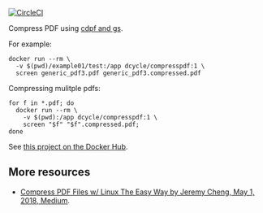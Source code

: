 [![CircleCI](https://circleci.com/gh/dcycle/docker-compresspdf.svg?style=svg)](https://circleci.com/gh/dcycle/docker-compresspdf)

Compress PDF using [cdpf and gs](https://github.com/hkdb/cpdf/blob/master/cpdf).

For example:

    docker run --rm \
      -v $(pwd)/example01/test:/app dcycle/compresspdf:1 \
      screen generic_pdf3.pdf generic_pdf3.compressed.pdf 

Compressing mulitple pdfs:

    for f in *.pdf; do 
      docker run --rm \
        -v $(pwd):/app dcycle/compresspdf:1 \
        screen "$f" "$f".compressed.pdf; 
    done 

See [this project on the Docker Hub](https://hub.docker.com/r/dcycle/compresspdf/).

More resources
-----

 * [Compress PDF Files w/ Linux The Easy Way by Jeremy Cheng,
 May 1, 2018, Medium](https://medium.com/@hkdb/compress-pdf-files-w-linux-the-easy-way-5a8502e8c327).

